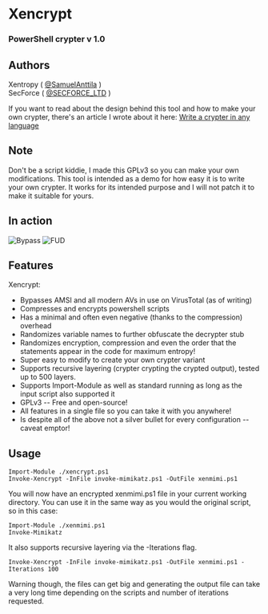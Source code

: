 # Xencrypt
### PowerShell crypter v 1.0

## Authors

Xentropy ( [@SamuelAnttila](http://twitter.com/SamuelAnttila) )  
SecForce ( [@SECFORCE_LTD](http://twitter.com/SECFORCE_LTD) )

If you want to read about the design behind this tool and how to make your own crypter, there's an article I wrote about it here: [Write a crypter in any language](https://netsec.expert/2020/02/06/write-a-crypter-in-any-language.html)

## Note

Don't be a script kiddie, I made this GPLv3 so you can make your own modifications. This tool is intended as a demo for how easy it is to write your own crypter. It works for its intended purpose and I will not patch it to make it suitable for yours. 

## In action
![Bypass](./bypass.png)
![FUD](./fud.png)
## Features
Xencrypt:
* Bypasses AMSI and all modern AVs in use on VirusTotal (as of writing)
* Compresses and encrypts powershell scripts
* Has a minimal and often even negative (thanks to the compression) overhead
* Randomizes variable names to further obfuscate the decrypter stub
* Randomizes encryption, compression and even the order that the statements appear in the code for maximum entropy!
* Super easy to modify to create your own crypter variant
* Supports recursive layering (crypter crypting the crypted output), tested up to 500 layers.
* Supports Import-Module as well as standard running as long as the input script also supported it
* GPLv3 -- Free and open-source!
* All features in a single file so you can take it with you anywhere!
* Is despite all of the above not a silver bullet for every configuration -- caveat emptor!

## Usage
```
Import-Module ./xencrypt.ps1
Invoke-Xencrypt -InFile invoke-mimikatz.ps1 -OutFile xenmimi.ps1
```
You will now have an encrypted xenmimi.ps1 file in your current working directory. You can use it in the same way as you would the original script, so in this case:
```
Import-Module ./xenmimi.ps1
Invoke-Mimikatz
```

It also supports recursive layering via the -Iterations flag.
```
Invoke-Xencrypt -InFile invoke-mimikatz.ps1 -OutFile xenmimi.ps1 -Iterations 100
```

Warning though, the files can get big and generating the output file can take a very long time depending on the scripts and number of iterations requested.
